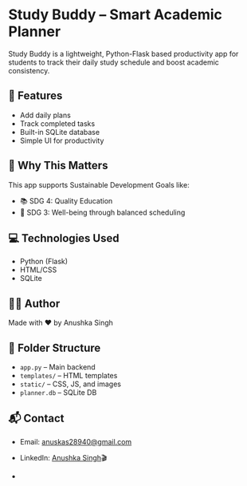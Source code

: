 # Study Buddy – Smart Academic Planner

Study Buddy is a lightweight, Python-Flask based productivity app for students to track their daily study schedule and boost academic consistency.

## 🔧 Features
- Add daily plans
- Track completed tasks
- Built-in SQLite database
- Simple UI for productivity

## 🌱 Why This Matters
This app supports Sustainable Development Goals like:
- 📚 SDG 4: Quality Education
- 💚 SDG 3: Well-being through balanced scheduling

## 💻 Technologies Used
- Python (Flask)
- HTML/CSS
- SQLite

## 🧑‍💻 Author
Made with ❤️ by Anushka Singh

## 📂 Folder Structure
- `app.py` – Main backend
- `templates/` – HTML templates
- `static/` – CSS, JS, and images
- `planner.db` – SQLite DB

## 📬 Contact
- Email: anuskas28940@gmail.com
- LinkedIn: [Anushka Singh](https://www.linkedin.com/in/anushka-singh-5b6874353)🎬

- 
